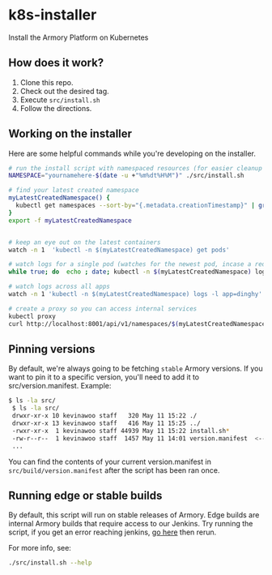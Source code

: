 # k8s-installer

Install the Armory Platform on Kubernetes

## How does it work?

1. Clone this repo.
2. Check out the desired tag.
2. Execute `src/install.sh`
3. Follow the directions.


## Working on the installer
Here are some helpful commands while you're developing on the installer.
```bash
# run the install script with namespaced resources (for easier cleanup and namespaces for multiple developers)
NAMESPACE="yournamehere-$(date -u +"%m%dt%H%M")" ./src/install.sh

# find your latest created namespace
myLatestCreatedNamespace() {
  kubectl get namespaces --sort-by="{.metadata.creationTimestamp}" | grep yournamehere | tail -1 | awk "{print \$1}"
}
export -f myLatestCreatedNamespace


# keep an eye out on the latest containers
watch -n 1  'kubectl -n $(myLatestCreatedNamespace) get pods'

# watch logs for a single pod (watches for the newest pod, incase a redploy)
while true; do  echo ; date; kubectl -n $(myLatestCreatedNamespace) logs -f $(kubectl -n $(myLatestCreatedNamespace) get pods -l app=platform --sort-by=metadata.creationTimestamp -o name | tail -n 1)  ; sleep 1;  done;

# watch logs across all apps
watch -n 1 'kubectl -n $(myLatestCreatedNamespace) logs -l app=dinghy'

# create a proxy so you can access internal services
kubectl proxy
curl http://localhost:8001/api/v1/namespaces/$(myLatestCreatedNamespace)/services/clouddriver/proxy/health
```


## Pinning versions
By default, we're always going to be fetching `stable` Armory versions. If you want to pin it to a specific version,
you'll need to add it to src/version.manifest. 
Example: 
```bash
$ ls -la src/
 $ ls -la src/
 drwxr-xr-x 10 kevinawoo staff   320 May 11 15:22 ./
 drwxr-xr-x 13 kevinawoo staff   416 May 11 15:25 ../
 -rwxr-xr-x  1 kevinawoo staff 44939 May 11 15:22 install.sh*
 -rw-r--r--  1 kevinawoo staff  1457 May 11 14:01 version.manifest  <--- this is a pinned version.manifest
 ...
```

You can find the contents of your current version.manifest in `src/build/version.manifest` after the script has been ran once.


## Running edge or stable builds
By default, this script will run on stable releases of Armory.
Edge builds are internal Armory builds that require access to our Jenkins.
Try running the script, if you get an error reaching jenkins, [go here](https://github.com/armory-io/command#configuration) then rerun.

For more info, see:
```bash
./src/install.sh --help
```
